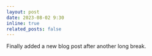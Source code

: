 ```yaml
---
layout: post
date: 2023-08-02 9:30
inline: true
related_posts: false
---
```


Finally added a new blog post after another long break.
